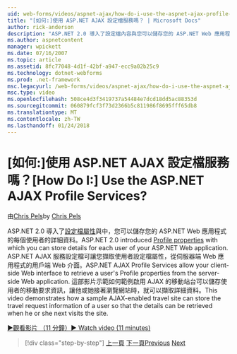 ```yaml
---
uid: web-forms/videos/aspnet-ajax/how-do-i-use-the-aspnet-ajax-profile-services
title: "[如何:]使用 ASP.NET AJAX 設定檔服務嗎？ | Microsoft Docs"
author: rick-anderson
description: "ASP.NET 2.0 導入了設定檔內容與您可以儲存您的 ASP.NET Web 應用程式的每個使用者的詳細資料。 允許 ASP.NET AJAX 服務設定檔..."
ms.author: aspnetcontent
manager: wpickett
ms.date: 07/16/2007
ms.topic: article
ms.assetid: 8fc77048-4d1f-42bf-a947-ecc9a02b25c9
ms.technology: dotnet-webforms
ms.prod: .net-framework
msc.legacyurl: /web-forms/videos/aspnet-ajax/how-do-i-use-the-aspnet-ajax-profile-services
msc.type: video
ms.openlocfilehash: 508ce4d3f3419737a54484e7dcd18dd5ac88353d
ms.sourcegitcommit: 060879fcf3f73d2366b5c811986f8695fff65db8
ms.translationtype: MT
ms.contentlocale: zh-TW
ms.lasthandoff: 01/24/2018
---
```

<a name="how-do-i-use-the-aspnet-ajax-profile-services"></a><span data-ttu-id="f4ac2-105">[如何:]使用 ASP.NET AJAX 設定檔服務嗎？</span><span class="sxs-lookup"><span data-stu-id="f4ac2-105">[How Do I:] Use the ASP.NET AJAX Profile Services?</span></span>
====================
<span data-ttu-id="f4ac2-106">由[Chris Pels](https://twitter.com/chrispels)</span><span class="sxs-lookup"><span data-stu-id="f4ac2-106">by [Chris Pels](https://twitter.com/chrispels)</span></span>

<span data-ttu-id="f4ac2-107">ASP.NET 2.0 導入了[設定檔屬性](https://msdn.microsoft.com/library/at64shx3.aspx)與中，您可以儲存您的 ASP.NET Web 應用程式的每個使用者的詳細資料。</span><span class="sxs-lookup"><span data-stu-id="f4ac2-107">ASP.NET 2.0 introduced [Profile properties](https://msdn.microsoft.com/library/at64shx3.aspx) with which you can store details for each user of your ASP.NET Web application.</span></span> <span data-ttu-id="f4ac2-108">ASP.NET AJAX 服務設定檔可讓您擷取使用者設定檔屬性，從伺服器端 Web 應用程式的用戶端 Web 介面。</span><span class="sxs-lookup"><span data-stu-id="f4ac2-108">ASP.NET AJAX Profile Services allow your client-side Web interface to retrieve a user's Profile properties from the server-side Web application.</span></span> <span data-ttu-id="f4ac2-109">這部影片示範如何範例啟用 AJAX 的移動站台可以儲存使用者的移動要求資訊，讓他或她接著瀏覽網站時，就可以擷取詳細資料。</span><span class="sxs-lookup"><span data-stu-id="f4ac2-109">This video demonstrates how a sample AJAX-enabled travel site can store the travel request information of a user so that the details can be retrieved when he or she next visits the site.</span></span>

[<span data-ttu-id="f4ac2-110">&#9654;觀看影片 （11 分鐘）</span><span class="sxs-lookup"><span data-stu-id="f4ac2-110">&#9654; Watch video (11 minutes)</span></span>](https://channel9.msdn.com/Blogs/ASP-NET-Site-Videos/how-do-i-use-the-aspnet-ajax-profile-services)

>[!div class="step-by-step"]
<span data-ttu-id="f4ac2-111">[上一頁](how-do-i-use-other-javascript-user-interface-libraries-with-aspnet-ajax.md)
[下一頁](how-do-i-debug-aspnet-ajax-applications-using-visual-studio-2005.md)</span><span class="sxs-lookup"><span data-stu-id="f4ac2-111">[Previous](how-do-i-use-other-javascript-user-interface-libraries-with-aspnet-ajax.md)
[Next](how-do-i-debug-aspnet-ajax-applications-using-visual-studio-2005.md)</span></span>
